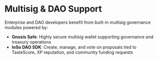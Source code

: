 # Multisig & DAO Support

Enterprise and DAO developers benefit from built-in multisig governance modules powered by:

* **Gnosis Safe**: Highly secure multisig wallet supporting governance and treasury operations
* **InSo DAO SDK**: Create, manage, and vote on proposals tied to TasteScore, XP reputation, and community funding requests
